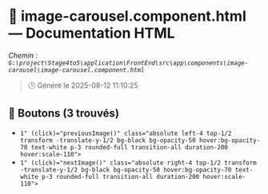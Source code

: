 # 📄 image-carousel.component.html — Documentation HTML
*Chemin : `G:\project\Stage4to5\application\FrontEnd\src\app\components\image-carousel\image-carousel.component.html`*

> 🕒 Généré le 2025-08-12 11:10:25

## 🔘 Boutons (3 trouvés)
- `1"
      (click)="previousImage()"
      class="absolute left-4 top-1/2 transform -translate-y-1/2 bg-black bg-opacity-50 hover:bg-opacity-70 text-white p-3 rounded-full transition-all duration-200 hover:scale-110">`
- `1"
      (click)="nextImage()"
      class="absolute right-4 top-1/2 transform -translate-y-1/2 bg-black bg-opacity-50 hover:bg-opacity-70 text-white p-3 rounded-full transition-all duration-200 hover:scale-110">`
